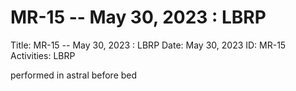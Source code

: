 # MR-15 -- May 30, 2023 : LBRP

Title: MR-15 -- May 30, 2023 : LBRP
Date: May 30, 2023
ID: MR-15
Activities: LBRP

performed in astral before bed